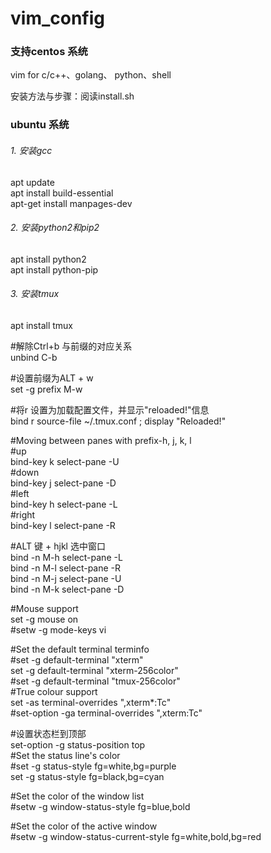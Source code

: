 # vim_config
### 支持centos 系统
vim for c/c++、golang、 python、shell

安装方法与步骤：阅读install.sh

### ubuntu 系统
###### 1. 安装gcc
apt update  
apt install build-essential  
apt-get install manpages-dev  
###### 2. 安装python2和pip2  
apt install python2   
apt install python-pip  
###### 3. 安装tmux
apt install tmux 
   
  #解除Ctrl+b 与前缀的对应关系  
  unbind C-b  
   
  #设置前缀为ALT + w   
  set -g prefix M-w   
    
  #将r 设置为加载配置文件，并显示"reloaded!"信息   
  bind r source-file ~/.tmux.conf \; display "Reloaded!"   
    
  #Moving between panes with prefix-h, j, k, l   
  #up   
  bind-key k select-pane -U    
  #down    
  bind-key j select-pane -D    
  #left    
  bind-key h select-pane -L    
  #right    
  bind-key l select-pane -R    
     
  #ALT 键 + hjkl 选中窗口    
  bind -n M-h select-pane -L   
  bind -n M-l select-pane -R   
  bind -n M-j select-pane -U   
  bind -n M-k select-pane -D   
    
  #Mouse support   
  set -g mouse on   
  #setw -g mode-keys vi    
    
  #Set the default terminal terminfo   
  #set -g default-terminal "xterm"   
  set -g default-terminal "xterm-256color"   
  #set -g default-terminal "tmux-256color"    
  #True colour support    
  set -as terminal-overrides ",xterm*:Tc"    
  #set-option -ga terminal-overrides ",xterm:Tc"    

  #设置状态栏到顶部    
  set-option -g status-position top    
  #Set the status line's color    
  #set -g status-style fg=white,bg=purple    
  set -g status-style fg=black,bg=cyan     
    
  #Set the color of the window list    
  #setw -g window-status-style fg=blue,bold    
     
  #Set the color of the active window    
  #setw -g window-status-current-style fg=white,bold,bg=red     


